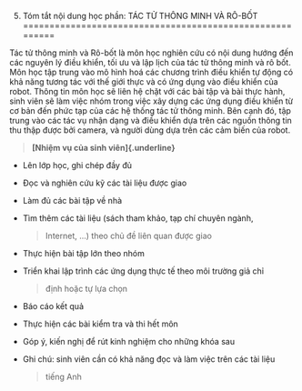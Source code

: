 5. Tóm tắt nội dung học phần: TÁC TỬ THÔNG MINH VÀ RÔ-BỐT
=========================================================

Tác tử thông minh và Rô-bốt là môn học nghiên cứu có nội dung hướng đến
các nguyên lý điều khiển, tối ưu và lập lịch của tác tử thông minh và rô
bốt. Môn học tập trung vào mô hình hoá các chương trình điều khiển tự
động có khả năng tương tác với thế giới thực và có ứng dụng vào điều
khiển của robot. Thông tin môn học sẽ liên hệ chặt với các bài tập và
bài thực hành, sinh viên sẽ làm việc nhóm trong việc xây dựng các ứng
dụng điều khiển từ cơ bản đến phức tạp của các hệ thống tác tử thông
minh. Bên cạnh đó, tập trung vào các tác vụ nhận dạng và điều khiển dựa
trên các nguồn thông tin thu thập được bởi camera, và người dùng dựa
trên các cảm biến của robot.

> **[Nhiệm vụ của sinh viên]{.underline}**

-   Lên lớp học, ghi chép đầy đủ

-   Đọc và nghiên cứu kỹ các tài liệu được giao

-   Làm đủ các bài tập về nhà

-   Tìm thêm các tài liệu (sách tham khảo, tạp chí chuyên ngành,
    > Internet, ...) theo chủ đề liên quan được giao

-   Thực hiện bài tập lớn theo nhóm

-   Triển khai lập trình các ứng dụng thực tế theo môi trường giả chỉ
    > định hoặc tự lựa chọn

-   Báo cáo kết quả

-   Thực hiện các bài kiểm tra và thi hết môn

-   Góp ý, kiến nghị để rút kinh nghiệm cho những khóa sau

-   Ghi chú: sinh viên cần có khả năng đọc và làm việc trên các tài liệu
    > tiếng Anh

